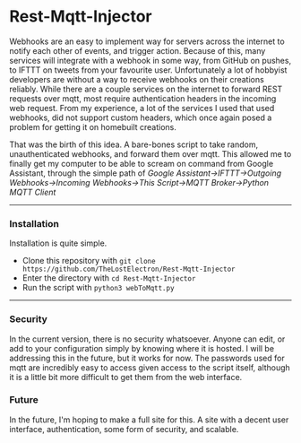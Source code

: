 # Rest-Mqtt-Injector
 Webhooks are an easy to implement way for servers across the internet to notify each other of events, and trigger action. Because of this, many services will integrate with a webhook in some way, from GitHub on pushes, to IFTTT on tweets from your favourite user. Unfortunately a lot of hobbyist developers are without a way to receive webhooks on their creations reliably. While there are a couple services on the internet to forward REST requests over mqtt, most require authentication headers in the incoming web request. From my experience, a lot of the services I used that used webhooks, did not support custom headers, which once again posed a problem for getting it on homebuilt creations. 
 
 That was the birth of this idea. A bare-bones script to take random, unauthenticated webhooks, and forward them over mqtt. This allowed me to finally get my computer to be able to scream on command from Google Assistant, through the simple path of *Google Assistant->IFTTT->Outgoing Webhooks->Incoming Webhooks->This Script->MQTT Broker->Python MQTT Client*
 
 --- 
  ### Installation
  Installation is quite simple.
  - Clone this repository with `git clone https://github.com/TheLostElectron/Rest-Mqtt-Injector`
  - Enter the directory with `cd Rest-Mqtt-Injector`
  - Run the script with `python3 webToMqtt.py`

 ---

  ### Security
 In the current version, there is no security whatsoever. Anyone can edit, or add to your configuration simply by knowing where it is hosted. I will be addressing this in the future, but it works for now. The passwords used for mqtt are incredibly easy to access given access to the script itself, although it is a little bit  more difficult to get them from the web interface. 
  ### Future
 In the future, I'm hoping to make a full site for this. A site with a decent user interface, authentication, some form of security, and scalable.

